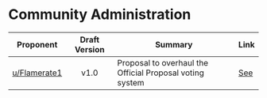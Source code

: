 # Community Administration

| Proponent                                                     | Draft Version | Summary                                                                     | Link                                                                                                                                             |
| ------------------------------------------------------------- | :-----------: | --------------------------------------------------------------------------- | ------------------------------------------------------------------------------------------------------------------------------------------------ |
| [u/Flamerate1](https://www.reddit.com/u/Flamerate1)               |     v1.0      | Proposal to overhaul the Official Proposal voting system | [See](https://www.reddit.com/r/EncapsulatedLanguage/comments/hrl4no/draft_proposal_voting_system_rehaul/)                                 |
